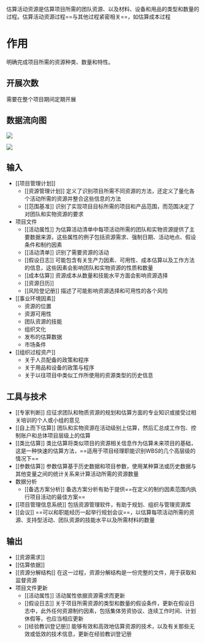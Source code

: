 估算活动资源是估算项目所需的团队资源、以及材料、设备和用品的类型和数量的过程。估算活动资源过程==与其他过程紧密相关==，如估算成本过程

# 作用
明确完成项目所需的资源种类、数量和特性。

## 开展次数
需要在整个项目期间定期开展

## 数据流向图
![](https://raw.githubusercontent.com/a812305914/PMP/main/img/202210122339085.png)

![](https://raw.githubusercontent.com/a812305914/PMP/main/img/202210122339128.png)
## 输入
+ [[项目管理计划]]
	+ [[资源管理计划]] 定义了识别项目所需不同资源的方法，还定义了量化各个活动所需的资源并整合这些信息的方法
	+ [[范围基准]] 识别了实现项目目标所需的项目和产品范围，而范围决定了对团队和实物资源的要求
+ 项目文件
	+ [[活动属性]] 为估算活动清单中每项活动所需的团队和实物资源提供了主要数据来源，这些属性的例子包括资源需求、强制日期、活动地点、假设条件和制约因素
	+ [[活动清单]] 识别了需要资源的活动
	+ [[假设日志]] 可能包含有关生产力因素、可用性、成本估算以及工作方法的信息，这些因素会影响团队和实物资源的性质和数量
	+ [[成本估算]] 资源成本从数量和技能水平方面会影响资源选择
	+ [[资源日历]]
	+ [[风险登记册]] 描述了可能影响资源选择和可用性的各个风险
+ [[事业环境因素]]
	+ 资源的位置
	+ 资源可用性
	+ 团队资源的技能
	+ 组织文化
	+ 发布的估算数据
	+ 市场条件
+ [[组织过程资产]]
	+ 关于人员配备的政策和程序
	+ 关于用品和设备的政策与程序
	+ 关于以往项目中类似工作所使用的资源类型的历史信息

## 工具与技术
+ [[专家判断]] 应征求团队和物质资源的规划和估算方面的专业知识或接受过相关培训的个人或小组的意见
+ [[自上而下估算]] 团队和实物资源在活动级别上估算，然后汇总成工作包、控制账户和总体项目层级上的估算
+ [[类比估算]] 类比估算将类似项目的资源相关信息作为估算未来项目的基础，这是一种快速的估算方法，==适用于项目经理职能识别WBS的几个高层级的情况下==
+ [[参数估算]] 参数估算基于历史数据和项目参数，使用某种算法或历史数据与其他变量之间的统计关系来计算活动所需的资源数量
+ 数据分析
	+ [[备选方案分析]] 备选方案分析有助于提供==在定义的制约因素范围内执行项目活动的最佳方案==
+ [[项目管理信息系统]] 包括资源管理软件，有助于规划、组织与管理资源库
+ [[会议]] ==可以和职能经历一起举行规划会议==，以估算每项活动所需的资源、支持型活动、团队资源的技能水平以及所需材料的数量

## 输出
+ [[资源需求]]
+ [[估算依据]]
+ [[资源分解结构]] 在这一过程，资源分解结构是一份完整的文件，用于获取和监督资源
+ 项目文件更新
	+ [[活动属性]] 活动属性依据资源需求而更新
	+ [[假设日志]] 关于项目所需资源的类型和数量的假设条件，更新在假设日志中，此外任何资源制约因素，包括集体劳资协议、连续工作时间、计划休假等，也应当相应更新
	+ [[经验教训登记册]] 能够有效和高效地估算资源的技术，以及有关那些无效或低效的技术信息，更新在经验教训登记册
